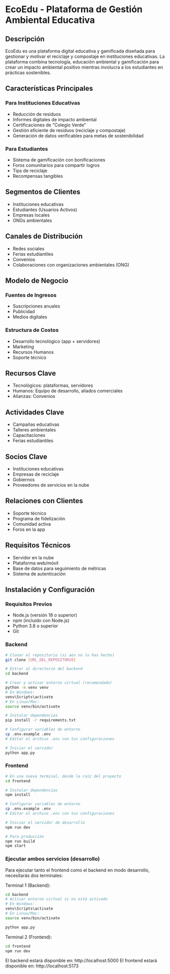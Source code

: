 # EcoEdu - Plataforma de Gestión Ambiental Educativa

## Descripción
EcoEdu es una plataforma digital educativa y gamificada diseñada para gestionar y motivar el reciclaje y compostaje en instituciones educativas. La plataforma combina tecnología, educación ambiental y gamificación para crear un impacto ambiental positivo mientras involucra a los estudiantes en prácticas sostenibles.

## Características Principales

### Para Instituciones Educativas
- Reducción de residuos
- Informes digitales de impacto ambiental
- Certificaciones de "Colegio Verde"
- Gestión eficiente de residuos (reciclaje y compostaje)
- Generación de datos verificables para metas de sostenibilidad

### Para Estudiantes
- Sistema de gamificación con bonificaciones
- Foros comunitarios para compartir logros
- Tips de reciclaje
- Recompensas tangibles

## Segmentos de Clientes
- Instituciones educativas
- Estudiantes (Usuarios Activos)
- Empresas locales
- ONGs ambientales

## Canales de Distribución
- Redes sociales
- Ferias estudiantiles
- Convenios
- Colaboraciones con organizaciones ambientales (ONG)

## Modelo de Negocio

### Fuentes de Ingresos
- Suscripciones anuales
- Publicidad
- Medios digitales

### Estructura de Costos
- Desarrollo tecnológico (app + servidores)
- Marketing
- Recursos Humanos
- Soporte técnico

## Recursos Clave
- Tecnológicos: plataformas, servidores
- Humanos: Equipo de desarrollo, aliados comerciales
- Alianzas: Convenios

## Actividades Clave
- Campañas educativas
- Talleres ambientales
- Capacitaciones
- Ferias estudiantiles

## Socios Clave
- Instituciones educativas
- Empresas de reciclaje
- Gobiernos
- Proveedores de servicios en la nube

## Relaciones con Clientes
- Soporte técnico
- Programa de fidelización
- Comunidad activa
- Foros en la app

## Requisitos Técnicos
- Servidor en la nube
- Plataforma web/móvil
- Base de datos para seguimiento de métricas
- Sistema de autenticación

## Instalación y Configuración

### Requisitos Previos
- Node.js (versión 18 o superior)
- npm (incluido con Node.js)
- Python 3.8 o superior
- Git

### Backend
```bash
# Clonar el repositorio (si aún no lo has hecho)
git clone [URL_DEL_REPOSITORIO]

# Entrar al directorio del backend
cd backend

# Crear y activar entorno virtual (recomendado)
python -m venv venv
# En Windows:
venv\Scripts\activate
# En Linux/Mac:
source venv/bin/activate

# Instalar dependencias
pip install -r requirements.txt

# Configurar variables de entorno
cp .env.example .env
# Editar el archivo .env con tus configuraciones

# Iniciar el servidor
python app.py
```

### Frontend
```bash
# En una nueva terminal, desde la raíz del proyecto
cd frontend

# Instalar dependencias
npm install

# Configurar variables de entorno
cp .env.example .env
# Editar el archivo .env con tus configuraciones

# Iniciar el servidor de desarrollo
npm run dev

# Para producción
npm run build
npm start
```

### Ejecutar ambos servicios (desarrollo)
Para ejecutar tanto el frontend como el backend en modo desarrollo, necesitarás dos terminales:

Terminal 1 (Backend):
```bash
cd backend
# Activar entorno virtual si no está activado
# En Windows:
venv\Scripts\activate
# En Linux/Mac:
source venv/bin/activate

python app.py
```

Terminal 2 (Frontend):
```bash
cd frontend
npm run dev
```

El backend estará disponible en: http://localhost:5000
El frontend estará disponible en: http://localhost:5173
